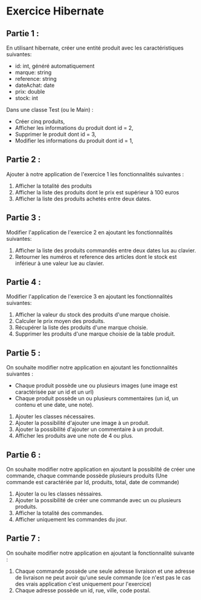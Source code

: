# Exercice Hibernate

## Partie 1 :

En utilisant hibernate, créer une entité produit avec les caractéristiques suivantes:
- id: int, généré automatiquement
- marque: string
- reference: string
- dateAchat: date
- prix: double
- stock: int

Dans une classe Test (ou le Main) :
- Créer cinq produits,
- Afficher les informations du produit dont id = 2,
- Supprimer le produit dont id = 3,
- Modifier les informations du produit dont id = 1,

## Partie 2 :
Ajouter à notre application de l'exercice 1 les fonctionnalités suivantes :

1. Afficher la totalité des produits 
2. Afficher la liste des produits dont le prix est supérieur à 100 euros 
3. Afficher la liste des produits achetés entre deux dates.

## Partie 3 :
Modifier l'application de l'exercice 2 en ajoutant les fonctionnalités suivantes:

1. Afficher la liste des produits commandés entre deux dates lus au clavier.
2. Retourner les numéros et reference des articles dont le stock est inférieur à une valeur lue au clavier.

## Partie 4 :

Modifier l'application de l'exercice 3 en ajoutant les fonctionnalités suivantes:

1. Afficher la valeur du stock des produits d'une marque choisie.
2. Calculer le prix moyen des produits.
3. Récupérer la liste des produits d'une marque choisie.
4. Supprimer les produits d'une marque choisie de la table produit.

## Partie 5 :

On souhaite modifier notre application en ajoutant les fonctionnalités suivantes :

* Chaque produit possède une ou plusieurs images (une image est caractérisée par un id et un url)
* Chaque produit possède un ou plusieurs commentaires (un id, un contenu et une date, une note).

1. Ajouter les classes nécessaires.
2. Ajouter la possibilité d'ajouter une image à un produit.
3. Ajouter la possibilité d'ajouter un commentaire à un produit.
4. Afficher les produits ave une note de 4 ou plus.

## Partie 6 :

On souhaite modifier notre application en ajoutant la possiblité de créer une commande, chaque commande possède plusieurs produits (Une commande est caractériée par Id, produits, total, date de commande)

1. Ajouter la ou les classes néssaires.
2. Ajouter la possibilité de créer une commande avec un ou plusieurs produits.
3. Afficher la totalité des commandes.
4. Afficher uniquement les commandes du jour.

## Partie 7 :

On souhaite modifier notre application en ajoutant la fonctionnalité suivante :

1. Chaque commande possède une seule adresse livraison et une adresse de livraison ne peut avoir qu'une seule commande (ce n'est pas le cas des vrais application c'est uniquement 
pour l'exercice)
2. Chaque adresse possède un id, rue, ville, code postal.
